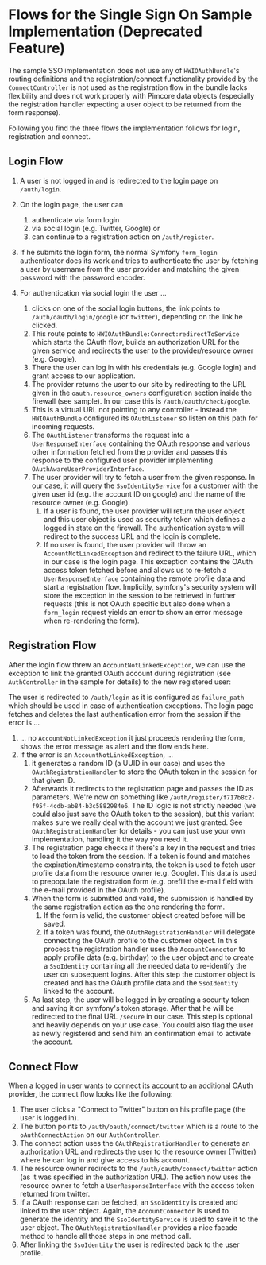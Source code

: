# Flows for the Single Sign On Sample Implementation (Deprecated Feature)
The sample SSO implementation does not use any of `HWIOAuthBundle`'s routing definitions and the registration/connect 
functionality provided by the `ConnectController` is not used as the registration flow in the bundle lacks flexibility 
and does not work properly with Pimcore data objects (especially the registration handler expecting a user object to 
be returned from the form response).

Following you find the three flows the implementation follows for login, registration and connect. 

## Login Flow

1) A user is not logged in and is redirected to the login page on `/auth/login`.

2) On the login page, the user can 
    1) authenticate via form login
    2) via social login (e.g. Twitter, Google) or 
    3) can continue to a registration action on `/auth/register`.
   
3) If he submits the login form, the normal Symfony `form_login` authenticator does its work and tries to authenticate
   the user by fetching a user by username from the user provider and matching the given password with the password encoder.
   
4) For authentication via social login the user ... 
    1) clicks on one of the social login buttons, the link points to `/auth/oauth/login/google` (or `twitter`), depending
       on the link he clicked. 
    2) This route points to `HWIOAuthBundle:Connect:redirectToService` which starts the OAuth flow, builds an authorization 
       URL for the given service and redirects the user to the provider/resource owner (e.g. Google). 
    3) There the user can log in with his credentials (e.g. Google login) and grant access to our application.
    4) The provider returns the user to our site by redirecting to the URL given in the `oauth.resource_owners` configuration 
       section inside the firewall (see sample). In our case this is `/auth/oauth/check/google`. 
    5) This is a virtual URL not pointing to any controller - instead the `HWIOAuthBundle` configured its `OAuthListener` 
       so listen on this path for incoming requests.
    6) The `OAuthListener` transforms the request into a `UserResponseInterface` containing the OAuth response and various other
       information fetched from the provider and passes this response to the configured user provider implementing 
      `OAuthAwareUserProviderInterface`.
    7) The user provider will try to fetch a user from the given response. In our case, it will query the `SsoIdentityService`
       for a customer with the given user id (e.g. the account ID on google) and the name of the resource owner (e.g. Google).
        1) If a user is found, the user provider will return the user object and this user object is used as security token which
           defines a logged in state on the firewall. The authentication system will redirect to the success URL and the login 
           is complete.
        2) If no user is found, the user provider will throw an `AccountNotLinkedException` and redirect to the failure URL, 
           which in our case is the login page. This exception contains the OAuth access token fetched before and allows us 
           to re-fetch a `UserResponseInterface` containing the remote profile data and start a registration flow. 
           Implicitly, symfony's security system will store the exception in the session to be 
           retrieved in further requests (this is not OAuth specific but also done when a `form_login` request yields an 
           error to show an error message when re-rendering the form).  


## Registration Flow
   
After the login flow threw an `AccountNotLinkedException`, we can use the exception to link the granted OAuth account
during registration (see `AuthController` in the sample for details) to the new registered user:

The user is redirected to `/auth/login` as it is configured as `failure_path` which should be used in case of authentication 
exceptions. The login page fetches and deletes the last authentication error from the session if the error is ... 
1) ... no `AccountNotLinkedException` it just proceeds rendering the form, shows the error message as alert and the flow ends here.
2) If the error is an `AccountNotLinkedException`, ...
    1) it generates a random ID (a UUID in our case) and uses the `OAuthRegistrationHandler` to store the OAuth token in 
       the session for that given ID. 
    2) Afterwards it redirects to the registration page and passes the ID as parameters. We're now on something like 
       `/auth/register/f717b8c2-f95f-4cdb-ab84-b3c5882984e6`. The ID logic is not strictly needed (we could also just 
       save the OAuth token to the session), but this variant makes sure we really deal with the account we just granted. 
       See `OAuthRegistrationHandler` for details - you can just use your own implementation, handling it the way you need it.
    3) The registration page checks if there's a key in the request and tries to load the token from the session. If a token 
       is found and matches the expiration/timestamp constraints, the token is used to fetch user profile data from the resource
       owner (e.g. Google). This data is used to prepopulate the registration form (e.g. prefill the e-mail field with the e-mail
       provided in the OAuth profile).
    4) When the form is submitted and valid, the submission is handled by the same registration action as the one rendering the
       form. 
        1) If the form is valid, the customer object created before will be saved. 
        2) If a token was found, the `OAuthRegistrationHandler` will delegate connecting the OAuth profile to the customer object. 
           In this process the registration handler uses the `AccountConnector` to apply profile data (e.g. birthday) to 
           the user object and to create a `SsoIdentity` containing all the needed data to re-identify the user on 
           subsequent logins. After this step the customer object is created and has the OAuth profile data and the `SsoIdentity` 
           linked to the account. 
    5) As last step, the user will be logged in by creating a security token and saving it on symfony's token storage. After that
       he will be redirected to the final URL `/secure` in our case. This step is optional and heavily depends on your use case. You could also flag the user as newly registered and send him an confirmation email to activate the account.


## Connect Flow
   
When a logged in user wants to connect its account to an additional OAuth provider, the connect flow looks like the following:

1) The user clicks a "Connect to Twitter" button on his profile page (the user is logged in).
2) The button points to `/auth/oauth/connect/twitter` which is a route to the `oAuthConnectAction` on our `AuthController`. 
3) The connect action uses the `OAuthRegistrationHandler` to generate an authorization URL and redirects the user to the
   resource owner (Twitter) where he can log in and give access to his account.
4) The resource owner redirects to the `/auth/oauth/connect/twitter` action (as it was specified in the authorization URL).
   The action now uses the resource owner to fetch a `UserResponseInterface` with the access token returned from twitter.
5) If a OAuth response can be fetched, an `SsoIdentity` is created and linked to the user object. Again, the `AccountConnector` 
   is used to generate the identity and the `SsoIdentityService` is used to save it to
   the user object. The `OAuthRegistrationHandler` provides a nice facade method to handle all those steps in one method
   call.
6) After linking the `SsoIdentity` the user is redirected back to the user profile.

